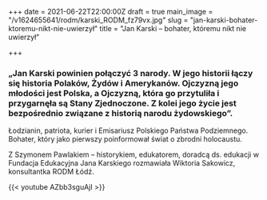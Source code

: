 +++
date = 2021-06-22T22:00:00Z
draft = true
main_image = "/v1624655641/rodm/karski_RODM_fz79vx.jpg"
slug = "jan-karski-bohater-ktoremu-nikt-nie-uwierzył"
title = "Jan Karski – bohater, któremu nikt nie uwierzył"

+++
### **„Jan Karski powinien połączyć 3 narody. W jego historii łączy się historia Polaków, Żydów i Amerykanów. Ojczyzną jego młodości jest Polska, a Ojczyzną, która go przytuliła i przygarnęła są Stany Zjednoczone. Z kolei jego życie jest bezpośrednio związane z historią narodu żydowskiego”.**

Łodzianin, patriota, kurier i Emisariusz Polskiego Państwa Podziemnego. Bohater, który jako pierwszy poinformował świat o zbrodni holocaustu.

Z Szymonem Pawlakiem – historykiem, edukatorem, doradcą ds. edukacji w Fundacja Edukacyjna Jana Karskiego rozmawiała Wiktoria Sakowicz, konsultantka RODM Łódź.

{{< youtube AZbb3sguAjI >}}
